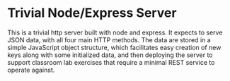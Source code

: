 Trivial Node/Express Server
===========================

This is a trivial http server built with node and express. It expects
to serve JSON data, with all four main HTTP methods. 
The data are stored in a simple JavaScript object structure, which
facilitates easy creation of new keys along with some initialized
data, and then deploying the server to support classroom lab exercises
that require a minimal REST service to operate against.
